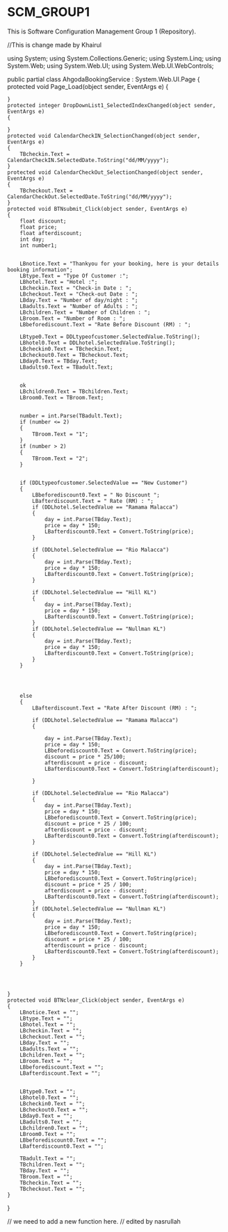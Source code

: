 # SCM_GROUP1
This is Software Configuration Management Group 1 (Repository).

//This is change made by Khairul

using System;
using System.Collections.Generic;
using System.Linq;
using System.Web;
using System.Web.UI;
using System.Web.UI.WebControls;

public partial class AhgodaBookingService : System.Web.UI.Page
{
    protected void Page_Load(object sender, EventArgs e)
    {

    }
    protected integer DropDownList1_SelectedIndexChanged(object sender, EventArgs e)
    {

    }
    protected void CalendarCheckIN_SelectionChanged(object sender, EventArgs e)
    {
        TBcheckin.Text = CalendarCheckIN.SelectedDate.ToString("dd/MM/yyyy");
    }
    protected void CalendarCheckOut_SelectionChanged(object sender, EventArgs e)
    {
        TBcheckout.Text = CalendarCheckOut.SelectedDate.ToString("dd/MM/yyyy");
    }
    protected void BTNsubmit_Click(object sender, EventArgs e)
    {
        float discount;
        float price;
        float afterdiscount;
        int day;
        int number1;


        LBnotice.Text = "Thankyou for your booking, here is your details booking information";
        LBtype.Text = "Type Of Customer :";
        LBhotel.Text = "Hotel :";
        LBcheckin.Text = "Check-in Date : ";
        LBcheckout.Text = "Check-out Date : ";
        LBday.Text = "Number of day/night : ";
        LBadults.Text = "Number of Adults : ";
        LBchildren.Text = "Number of Children : ";
        LBroom.Text = "Number of Room : ";
        LBbeforediscount.Text = "Rate Before Discount (RM) : ";

        LBtype0.Text = DDLtypeofcustomer.SelectedValue.ToString();
        LBhotel0.Text = DDLhotel.SelectedValue.ToString();
        LBcheckin0.Text = TBcheckin.Text;
        LBcheckout0.Text = TBcheckout.Text;
        LBday0.Text = TBday.Text;
        LBadults0.Text = TBadult.Text;
        
        
        ok
        LBchildren0.Text = TBchildren.Text;
        LBroom0.Text = TBroom.Text;


        number = int.Parse(TBadult.Text);
        if (number <= 2)
        {
            TBroom.Text = "1";
        }
        if (number > 2)
        {
            TBroom.Text = "2";
        }


        if (DDLtypeofcustomer.SelectedValue == "New Customer")
        {
            LBbeforediscount0.Text = " No Discount ";
            LBafterdiscount.Text = " Rate (RM) : ";
            if (DDLhotel.SelectedValue == "Ramama Malacca")
            {
                day = int.Parse(TBday.Text);
                price = day * 150;
                LBafterdiscount0.Text = Convert.ToString(price);
            }

            if (DDLhotel.SelectedValue == "Rio Malacca")
            {
                day = int.Parse(TBday.Text);
                price = day * 150;
                LBafterdiscount0.Text = Convert.ToString(price);
            }

            if (DDLhotel.SelectedValue == "Hill KL")
            {
                day = int.Parse(TBday.Text);
                price = day * 150;
                LBafterdiscount0.Text = Convert.ToString(price);
            }
            if (DDLhotel.SelectedValue == "Nullman KL")
            {
                day = int.Parse(TBday.Text);
                price = day * 150;
                LBafterdiscount0.Text = Convert.ToString(price);
            }
        }




        else 
        {
            LBafterdiscount.Text = "Rate After Discount (RM) : ";
            
            if (DDLhotel.SelectedValue == "Ramama Malacca")
            {
            
                day = int.Parse(TBday.Text);
                price = day * 150;
                LBbeforediscount0.Text = Convert.ToString(price);
                discount = price * 25/100;
                afterdiscount = price - discount;
                LBafterdiscount0.Text = Convert.ToString(afterdiscount);

            }

            if (DDLhotel.SelectedValue == "Rio Malacca")
            {
                day = int.Parse(TBday.Text);
                price = day * 150;
                LBbeforediscount0.Text = Convert.ToString(price);
                discount = price * 25 / 100;
                afterdiscount = price - discount;
                LBafterdiscount0.Text = Convert.ToString(afterdiscount);
            }

            if (DDLhotel.SelectedValue == "Hill KL")
            {
                day = int.Parse(TBday.Text);
                price = day * 150;
                LBbeforediscount0.Text = Convert.ToString(price);
                discount = price * 25 / 100;
                afterdiscount = price - discount;
                LBafterdiscount0.Text = Convert.ToString(afterdiscount);
            }
            if (DDLhotel.SelectedValue == "Nullman KL")
            {
                day = int.Parse(TBday.Text);
                price = day * 150;
                LBbeforediscount0.Text = Convert.ToString(price);
                discount = price * 25 / 100;
                afterdiscount = price - discount;
                LBafterdiscount0.Text = Convert.ToString(afterdiscount);
            }
        }
        



    }
    protected void BTNclear_Click(object sender, EventArgs e)
    {
        LBnotice.Text = "";
        LBtype.Text = "";
        LBhotel.Text = "";
        LBcheckin.Text = "";
        LBcheckout.Text = "";
        LBday.Text = "";
        LBadults.Text = "";
        LBchildren.Text = "";
        LBroom.Text = "";
        LBbeforediscount.Text = "";
        LBafterdiscount.Text = "";

       
        LBtype0.Text = "";
        LBhotel0.Text = "";
        LBcheckin0.Text = "";
        LBcheckout0.Text = "";
        LBday0.Text = "";
        LBadults0.Text = "";
        LBchildren0.Text = "";
        LBroom0.Text = "";
        LBbeforediscount0.Text = "";
        LBafterdiscount0.Text = "";

        TBadult.Text = "";
        TBchildren.Text = "";
        TBday.Text = "";
        TBroom.Text = "";
        TBcheckin.Text = "";
        TBcheckout.Text = "";
    }
}

// we need to add a new function here.
// edited by nasrullah
